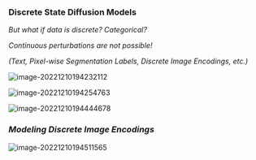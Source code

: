 ### Discrete State Diffusion Models

*But what if data is discrete? Categorical?*

*Continuous perturbations are not possible!*

*(Text, Pixel-wise Segmentation Labels,* *Discrete Image Encodings, etc.)*

![image-20221210194232112](/Users/haochen/Desktop/Python%20Project/chqwer2.github.io/img/Typora/image-20221210194232112.png)

![image-20221210194254763](/Users/haochen/Desktop/Python%20Project/chqwer2.github.io/img/Typora/image-20221210194254763.png)

![image-20221210194444678](/Users/haochen/Desktop/Python%20Project/chqwer2.github.io/img/Typora/image-20221210194444678.png)

### *Modeling Discrete Image Encodings*

![image-20221210194511565](/Users/haochen/Desktop/Python%20Project/chqwer2.github.io/img/Typora/image-20221210194511565.png)